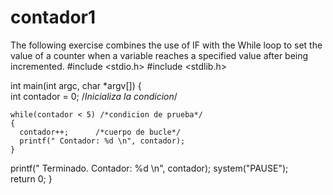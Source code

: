 # contador1
The following exercise combines the use of IF with the While loop to set the value of a counter when a variable reaches a specified value after being incremented.
#include <stdio.h>
#include <stdlib.h>

int main(int argc, char *argv[])
{   
    int contador = 0;  /*Inicializa la condicion*/

    while(contador < 5) /*condicion de prueba*/
    {
      contador++;      /*cuerpo de bucle*/
      printf(" Contador: %d \n", contador);
    }
   printf(" Terminado. Contador: %d \n", contador);
  system("PAUSE");	
  return 0;
}

